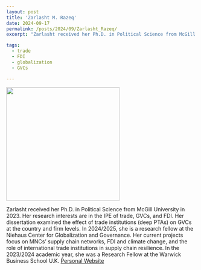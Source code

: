 ```yaml
---
layout: post
title: 'Zarlasht M. Razeq'
date: 2024-09-17
permalink: /posts/2024/09/Zarlasht_Razeq/
excerpt: "Zarlasht received her Ph.D. in Political Science from McGill University in 2023. Her research interests are in the IPE of trade, GVCs, and FDI. Her dissertation examined the effect of trade institutions (deep PTAs) on GVCs at the country and firm levels. In 2024/2025, she is a research fellow at the Niehaus Center for Globalization and Governance.  Her current projects focus on MNCs’ supply chain networks, FDI and climate change, and the role of international trade institutions in supply chain resilience. In the 2023/2024 academic year, she was a Research Fellow at the Warwick Business School U.K."

tags:
  - trade
  - FDI
  - globalization
  - GVCs

---
```

<img src="https://gsipe-workshop.github.io/images/Zarlasht_Razeq.jpg" width="300" height="300" />


Zarlasht received her Ph.D. in Political Science from McGill University in 2023. Her research interests are in the IPE of trade, GVCs, and FDI. Her dissertation examined the effect of trade institutions (deep PTAs) on GVCs at the country and firm levels. In 2024/2025, she is a research fellow at the Niehaus Center for Globalization and Governance.  Her current projects focus on MNCs’ supply chain networks, FDI and climate change, and the role of international trade institutions in supply chain resilience. In the 2023/2024 academic year, she was a Research Fellow at the Warwick Business School U.K.
<a href= "https://www.zarlashtmrazeq.com/">Personal Website</a>
